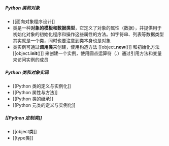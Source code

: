 ##### Python 类和对象
- [[面向对象程序设计]]
- 类是一种**对象的模板和数据类型**，它定义了对象的属性（数据），并提供用于初始化对象的初始化程序和操作这些属性的方法。如字符串、列表等数据类型其实就是一个类，同时也要注意到类本身也是对象
- 类实例可通过**调用类**来创建，使用构造方法 [[object.__new__()]] 和初始化方法 [[object.__init__()]] 来创建一个实例，使用圆点运算符（.）通过引用方法和变量来访问实例的成员
##### Python 类和对象实现
- [[Python 类的定义与实例化]]
- [[Python 属性与方法]]
- [[Python 类的继承]]
- [[Python 元类的定义与实例化]]
##### [[Python 定制类]]
- [[object类]]
- [[type类]]
